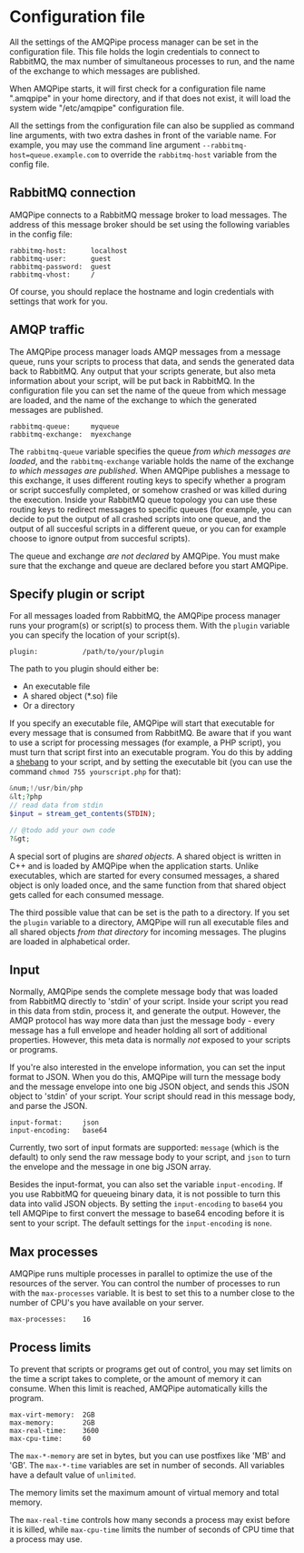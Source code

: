 # Configuration file

All the settings of the AMQPipe process manager can be set in the configuration
file. This file holds the login credentials to connect to RabbitMQ, the max
number of simultaneous processes to run, and the name of the exchange to which
messages are published.

When AMQPipe starts, it will first check for a configuration file name
".amqpipe" in your home directory, and if that does not exist, it will load
the system wide "/etc/amqpipe" configuration file.

All the settings from the configuration file can also be supplied as command
line arguments, with two extra dashes in front of the variable name. For example,
you may use the command line argument `--rabbitmq-host=queue.example.com` to
override the `rabbitmq-host` variable from the config file.


## RabbitMQ connection

AMQPipe connects to a RabbitMQ message broker to load messages. The address
of this message broker should be set using the following variables in the
config file:

````
rabbitmq-host:      localhost
rabbitmq-user:      guest
rabbitmq-password:  guest
rabbitmq-vhost:     /
````

Of course, you should replace the hostname and login credentials with settings
that work for you.


## AMQP traffic

The AMQPipe process manager loads AMQP messages from a message queue, runs
your scripts to process that data, and sends the generated data back to
RabbitMQ. Any output that your scripts generate, but also meta information
about your script, will be put back in RabbitMQ. In the configuration file
you can set the name of the queue from which message are loaded, and the name
of the exchange to which the generated messages are published.

````
rabbitmq-queue:     myqueue
rabbitmq-exchange:  myexchange
````

The `rabbitmq-queue` variable specifies the queue _from which messages are loaded_,
and the `rabbitmq-exchange` variable holds the name of the exchange _to which
messages are published_. When AMQPipe publishes a message to this exchange, it
uses different routing keys to specify whether a program or script succesfully
completed, or somehow crashed or was killed during the execution. Inside your
RabbitMQ queue topology you can use these routing keys to redirect messages
to specific queues (for example, you can decide to put the output of all
crashed scripts into one queue, and the output of all succesful scripts in a
different queue, or you can for example choose to ignore output from succesful
scripts).

The queue and exchange _are not declared_ by AMQPipe. You must make sure that
the exchange and queue are declared before you start AMQPipe.


## Specify plugin or script

For all messages loaded from RabbitMQ, the AMQPipe process manager runs
your program(s) or script(s) to process them. With the `plugin` variable
you can specify the location of your script(s).

````
plugin:           /path/to/your/plugin
````

The path to you plugin should either be:

* An executable file
* A shared object (*.so) file
* Or a directory

If you specify an executable file, AMQPipe will start that executable for
every message that is consumed from RabbitMQ. Be aware that if you want to
use a script for processing messages (for example, a PHP script), you must
turn that script first into an executable program. You do this by adding
a [shebang](http://en.wikipedia.org/wiki/Shebang_%28Unix%29) to your script,
and by setting the executable bit (you can use the command `chmod 755
yourscript.php` for that):

````php
&num;!/usr/bin/php
&lt;?php
// read data from stdin
$input = stream_get_contents(STDIN);

// @todo add your own code
?&gt;
````

A special sort of plugins are _shared objects_. A shared object is written
in C++ and is loaded by AMQPipe when the application starts. Unlike
executables, which are started for every consumed messages, a shared
object is only loaded once, and the same function from that shared
object gets called for each consumed message.

The third possible value that can be set is the path to a directory. If
you set the `plugin` variable to a directory, AMQPipe will run all
executable files and all shared objects _from that directory_ for
incoming messages. The plugins are loaded in alphabetical order.


## Input

Normally, AMQPipe sends the complete message body that was loaded from RabbitMQ
directly to 'stdin' of your script. Inside your script you read in this data
from stdin, process it, and generate the output. However, the AMQP protocol has
way more data than just the message body - every message has a full envelope
and header holding all sort of additional properties. However, this meta data
is normally _not_ exposed to your scripts or programs.

If you're also interested in the envelope information, you can set the
input format to JSON. When you do this, AMQPipe will turn the message body and the
message envelope into one big JSON object, and sends this JSON object to
'stdin' of your script. Your script should read in this message body, and parse
the JSON.

````
input-format:     json
input-encoding:   base64
````

Currently, two sort of input formats are supported: `message` (which is the default)
to only send the raw message body to your script, and `json` to turn the envelope
and the message in one big JSON array.

Besides the input-format, you can also set the variable `input-encoding`. If you
use RabbitMQ for queueing binary data, it is not possible to turn this data into
valid JSON objects. By setting the `input-encoding` to `base64` you tell AMQPipe
to first convert the message to base64 encoding before it is sent to your script.
The default settings for the `input-encoding` is `none`.


## Max processes

AMQPipe runs multiple processes in parallel to optimize the use of the resources
of the server. You can control the number of processes to run with the
`max-processes` variable. It is best to set this to a number close to the number
of CPU's you have available on your server.

````
max-processes:    16
````

## Process limits

To prevent that scripts or programs get out of control, you may set limits on the
time a script takes to complete, or the amount of memory it can consume. When this
limit is reached, AMQPipe automatically kills the program.

````
max-virt-memory:  2GB
max-memory:       2GB
max-real-time:    3600
max-cpu-time:     60
````

The `max-*-memory` are set in bytes, but you can use postfixes like 'MB' and 'GB'.
The `max-*-time` variables are set in number of seconds. All variables have a default
value of `unlimited`.

The memory limits set the maximum amount of virtual memory and total memory.

The `max-real-time` controls how many seconds a process may exist before it is killed,
while `max-cpu-time` limits the number of seconds of CPU time that a process
may use.
